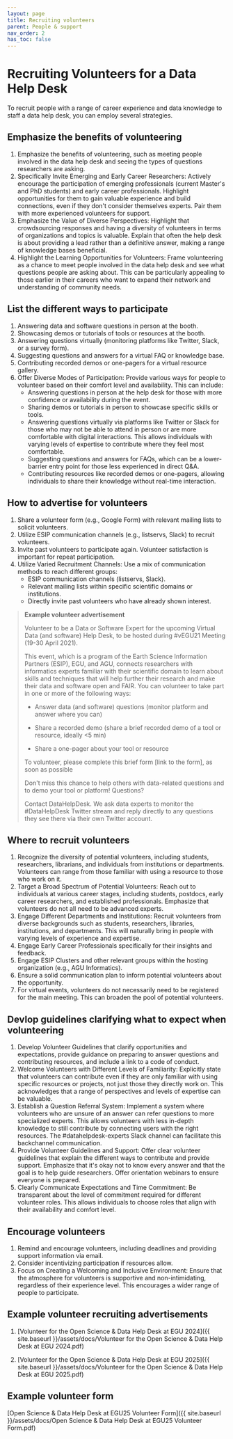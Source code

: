 ```yaml
---
layout: page
title: Recruiting volunteers
parent: People & support
nav_order: 2
has_toc: false
---
```


# Recruiting Volunteers for a Data Help Desk

To recruit people with a range of career experience and data knowledge to staff
a data help desk, you can employ several strategies.

## Emphasize the benefits of volunteering

1. Emphasize the benefits of volunteering, such as meeting people involved in
   the data help desk and seeing the types of questions researchers are asking.
1. Specifically Invite Emerging and Early Career Researchers: Actively encourage
   the participation of emerging professionals (current Master's and PhD
   students) and early career professionals. Highlight opportunities for them to
   gain valuable experience and build connections, even if they don't consider
   themselves experts. Pair them with more experienced volunteers for support.
1. Emphasize the Value of Diverse Perspectives: Highlight that crowdsourcing
   responses and having a diversity of volunteers in terms of organizations and
   topics is valuable. Explain that often the help desk is about providing a
   lead rather than a definitive answer, making a range of knowledge bases
   beneficial.
1. Highlight the Learning Opportunities for Volunteers: Frame volunteering as a
   chance to meet people involved in the data help desk and see what questions
   people are asking about. This can be particularly appealing to those earlier
   in their careers who want to expand their network and understanding of
   community needs.

## List the different ways to participate

<!-- prettier-ignore -->
1. Answering data and software questions in person at the booth.
1. Showcasing demos or tutorials of tools or resources at the booth.
1. Answering questions virtually (monitoring platforms like Twitter, Slack, or
    a survey form).
1. Suggesting questions and answers for a virtual FAQ or knowledge base.
1. Contributing recorded demos or one-pagers for a virtual resource gallery.
1. Offer Diverse Modes of Participation: Provide various ways for people to
    volunteer based on their comfort level and availability. This can include:
    -   Answering questions in person at the help desk for those with more
        confidence or availability during the event.
    -   Sharing demos or tutorials in person to showcase specific skills or
        tools.
    -   Answering questions virtually via platforms like Twitter or Slack for
        those who may not be able to attend in person or are more comfortable
        with digital interactions. This allows individuals with varying levels
        of expertise to contribute where they feel most comfortable.
    -   Suggesting questions and answers for FAQs, which can be a lower-barrier
        entry point for those less experienced in direct Q\&A.
    -   Contributing resources like recorded demos or one-pagers, allowing
        individuals to share their knowledge without real-time interaction.

## How to advertise for volunteers

<!-- prettier-ignore -->
1. Share a volunteer form (e.g., Google Form) with relevant mailing lists to
    solicit volunteers.
1. Utilize ESIP communication channels (e.g., listservs, Slack) to recruit
    volunteers.
1. Invite past volunteers to participate again. Volunteer satisfaction is
    important for repeat participation.
1. Utilize Varied Recruitment Channels: Use a mix of communication methods to
    reach different groups:
    -   ESIP communication channels (listservs, Slack).
    -   Relevant mailing lists within specific scientific domains or
        institutions.
    -   Directly invite past volunteers who have already shown interest.

> **Example volunteer advertisement**
>
> Volunteer to be a Data or Software Expert for the upcoming Virtual Data (and
> software) Help Desk, to be hosted during #vEGU21 Meeting (19-30 April 2021).
>
> This event, which is a program of the Earth Science Information Partners
> (ESIP), EGU, and AGU, connects researchers with informatics experts familiar
> with their scientific domain to learn about skills and techniques that will
> help further their research and make their data and software open and FAIR.
> You can volunteer to take part in one or more of the following ways:
>
> -   Answer data (and software) questions (monitor platform and answer where
>     you can)
>
> -   Share a recorded demo (share a brief recorded demo of a tool or resource,
>     ideally <5 min)
>
> -   Share a one-pager about your tool or resource
>
> To volunteer, please complete this brief form \[link to the form\], as soon as
> possible
>
> Don't miss this chance to help others with data-related questions and to demo
> your tool or platform! Questions?
>
> Contact DataHelpDesk. We ask data experts to monitor the #DataHelpDesk Twitter
> stream and reply directly to any questions they see there via their own
> Twitter account.

## Where to recruit volunteers

1. Recognize the diversity of potential volunteers, including students,
   researchers, librarians, and individuals from institutions or departments.
   Volunteers can range from those familiar with using a resource to those who
   work on it.
1. Target a Broad Spectrum of Potential Volunteers: Reach out to individuals at
   various career stages, including students, postdocs, early career
   researchers, and established professionals. Emphasize that volunteers do not
   all need to be advanced experts.
1. Engage Different Departments and Institutions: Recruit volunteers from
   diverse backgrounds such as students, researchers, libraries, institutions,
   and departments. This will naturally bring in people with varying levels of
   experience and expertise.
1. Engage Early Career Professionals specifically for their insights and
   feedback.
1. Engage ESIP Clusters and other relevant groups within the hosting
   organization (e.g., AGU Informatics).
1. Ensure a solid communication plan to inform potential volunteers about the
   opportunity.
1. For virtual events, volunteers do not necessarily need to be registered for
   the main meeting. This can broaden the pool of potential volunteers.

## Devlop guidelines clarifying what to expect when volunteering

1. Develop Volunteer Guidelines that clarify opportunities and expectations,
   provide guidance on preparing to answer questions and contributing resources,
   and include a link to a code of conduct.
1. Welcome Volunteers with Different Levels of Familiarity: Explicitly state
   that volunteers can contribute even if they are only familiar with using
   specific resources or projects, not just those they directly work on. This
   acknowledges that a range of perspectives and levels of expertise can be
   valuable.
1. Establish a Question Referral System: Implement a system where volunteers who
   are unsure of an answer can refer questions to more specialized experts. This
   allows volunteers with less in-depth knowledge to still contribute by
   connecting users with the right resources. The #datahelpdesk-experts Slack
   channel can facilitate this backchannel communication.
1. Provide Volunteer Guidelines and Support: Offer clear volunteer guidelines
   that explain the different ways to contribute and provide support. Emphasize
   that it's okay not to know every answer and that the goal is to help guide
   researchers. Offer orientation webinars to ensure everyone is prepared.
1. Clearly Communicate Expectations and Time Commitment: Be transparent about
   the level of commitment required for different volunteer roles. This allows
   individuals to choose roles that align with their availability and comfort
   level.

## Encourage volunteers

1. Remind and encourage volunteers, including deadlines and providing support
   information via email.
1. Consider incentivizing participation if resources allow.
1. Focus on Creating a Welcoming and Inclusive Environment: Ensure that the
   atmosphere for volunteers is supportive and non-intimidating, regardless of
   their experience level. This encourages a wider range of people to
   participate.

## Example volunteer recruiting advertisements

1. [Volunteer for the Open Science & Data Help Desk at EGU
   2024]({{ site.baseurl }}/assets/docs/Volunteer for the Open Science & Data
   Help Desk at EGU 2024.pdf)

1. [Volunteer for the Open Science & Data Help Desk at EGU
   2025]({{ site.baseurl }}/assets/docs/Volunteer for the Open Science & Data
   Help Desk at EGU 2025.pdf)

## Example volunteer form

[Open Science & Data Help Desk at EGU25 Volunteer
Form]({{ site.baseurl }}/assets/docs/Open Science & Data Help Desk at EGU25
Volunteer Form.pdf)
